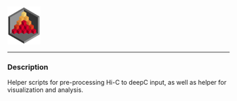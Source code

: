 <img src="../docs/logo_1_transparent.png" width="75">

-------------------------------------------------------------------------------

### Description

Helper scripts for pre-processing Hi-C to deepC input, as well as helper for
visualization and analysis.
